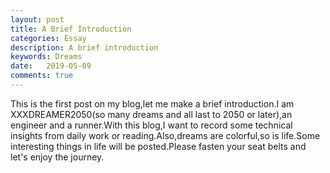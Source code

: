 ```yaml
---
layout: post
title: A Brief Introduction
categories: Essay
description: A brief introduction
keywords: Dreams
date:   2019-05-09
comments: true
---
```


<p class="intro"><span class="dropcap">T</span>his is the first post on my blog,let me make a brief introduction.I am XXXDREAMER2050(so many dreams and all last to 2050 or later),an engineer and a runner.With this blog,I want to record some technical insights from daily work or reading.Also,dreams are colorful,so is life.Some interesting things in life will be posted.Please fasten your seat belts and let's enjoy the journey.
</p>